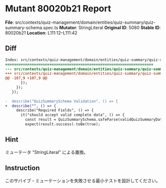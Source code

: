 # Mutant 80020b21 Report

**File**: src/contexts/quiz-management/domain/entities/quiz-summary/quiz-summary-schema.spec.ts
**Mutator**: StringLiteral
**Original ID**: 5080
**Stable ID**: 80020b21
**Location**: L111:12–L111:42

## Diff

```diff
Index: src/contexts/quiz-management/domain/entities/quiz-summary/quiz-summary-schema.spec.ts
===================================================================
--- src/contexts/quiz-management/domain/entities/quiz-summary/quiz-summary-schema.spec.ts	original
+++ src/contexts/quiz-management/domain/entities/quiz-summary/quiz-summary-schema.spec.ts	mutated #5080
@@ -107,9 +107,9 @@
       });
     });
   });
 
-  describe("QuizSummarySchema Validation", () => {
+  describe("", () => {
     describe("Required Fields", () => {
       it("should accept valid complete data", () => {
         const result = QuizSummarySchema.safeParse(validQuizSummaryData);
         expect(result.success).toBe(true);
```

## Hint

ミューテータ "StringLiteral" による置換。

## Instruction

このサバイブ・ミューテーションを失敗させる最小テストを設計してください。
